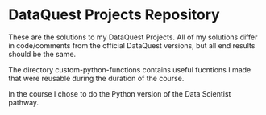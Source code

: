 # DataQuest Projects Repository

These are the solutions to my DataQuest Projects. 
All of my solutions differ in code/comments from the official DataQuest versions, but all end results should be the same.

The directory custom-python-functions contains useful fucntions I made that were reusable during the duration of the course.
 
In the course I chose to do the Python version of the Data Scientist pathway.
